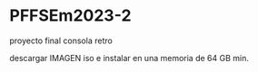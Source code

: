 # PFFSEm2023-2
proyecto final consola retro

descargar IMAGEN iso e instalar en una memoria de 64 GB min.


